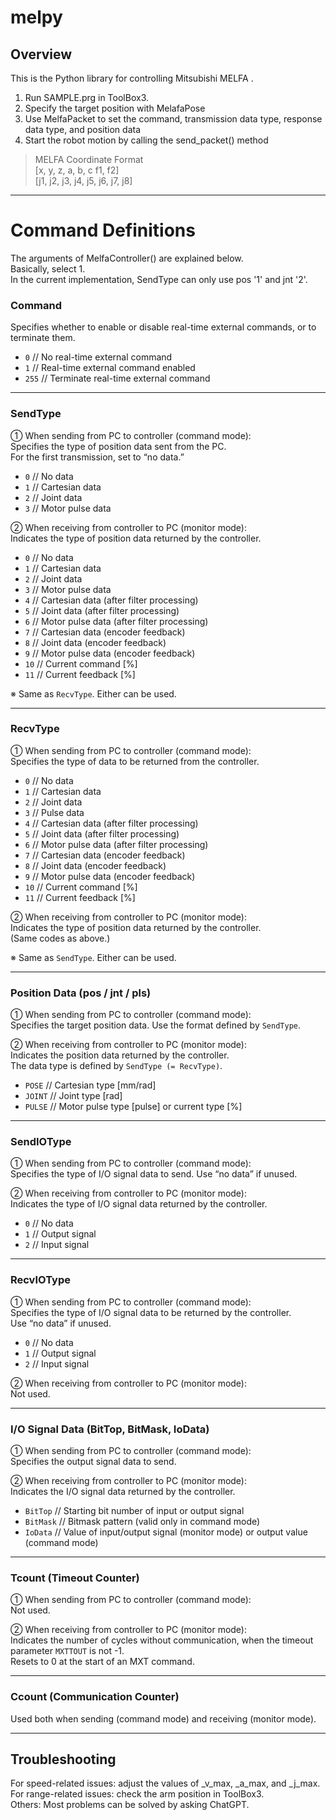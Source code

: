 # melpy

## Overview
This is the Python library for controlling Mitsubishi MELFA .

1. Run SAMPLE.prg in ToolBox3.
2. Specify the target position with MelafaPose 
3. Use MelfaPacket to set the command, transmission data type, response data type, and position data
4. Start the robot motion by calling the send_packet() method

> MELFA Coordinate Format <br>
> [x, y, z, a, b, c f1, f2] <br>
> [j1, j2, j3, j4, j5, j6, j7, j8]

---

# Command Definitions
The arguments of MelfaController() are explained below.<br>
Basically, select 1.<br>
In the current implementation, SendType can only use pos '1' and jnt '2'.

### Command

Specifies whether to enable or disable real-time external commands, or to terminate them.<br>

* `0` // No real-time external command<br>
* `1` // Real-time external command enabled<br>
* `255` // Terminate real-time external command

---

### SendType

① When sending from PC to controller (command mode):<br>
Specifies the type of position data sent from the PC.<br>
For the first transmission, set to “no data.”<br>

* `0` // No data<br>
* `1` // Cartesian data<br>
* `2` // Joint data<br>
* `3` // Motor pulse data<br>

② When receiving from controller to PC (monitor mode):<br>
Indicates the type of position data returned by the controller.<br>

* `0` // No data<br>
* `1` // Cartesian data<br>
* `2` // Joint data<br>
* `3` // Motor pulse data<br>
* `4` // Cartesian data (after filter processing)<br>
* `5` // Joint data (after filter processing)<br>
* `6` // Motor pulse data (after filter processing)<br>
* `7` // Cartesian data (encoder feedback)<br>
* `8` // Joint data (encoder feedback)<br>
* `9` // Motor pulse data (encoder feedback)<br>
* `10` // Current command \[%]<br>
* `11` // Current feedback \[%]<br>

※ Same as `RecvType`. Either can be used.

---

### RecvType

① When sending from PC to controller (command mode):<br>
Specifies the type of data to be returned from the controller.<br>

* `0` // No data<br>
* `1` // Cartesian data<br>
* `2` // Joint data<br>
* `3` // Pulse data<br>
* `4` // Cartesian data (after filter processing)<br>
* `5` // Joint data (after filter processing)<br>
* `6` // Motor pulse data (after filter processing)<br>
* `7` // Cartesian data (encoder feedback)<br>
* `8` // Joint data (encoder feedback)<br>
* `9` // Motor pulse data (encoder feedback)<br>
* `10` // Current command \[%]<br>
* `11` // Current feedback \[%]<br>

② When receiving from controller to PC (monitor mode):<br>
Indicates the type of position data returned by the controller.<br>
(Same codes as above.)<br>

※ Same as `SendType`. Either can be used.

---

### Position Data (pos / jnt / pls)

① When sending from PC to controller (command mode):<br>
Specifies the target position data. Use the format defined by `SendType`.<br>

② When receiving from controller to PC (monitor mode):<br>
Indicates the position data returned by the controller.<br>
The data type is defined by `SendType (= RecvType)`.<br>

* `POSE`  // Cartesian type \[mm/rad]<br>
* `JOINT` // Joint type \[rad]<br>
* `PULSE` // Motor pulse type \[pulse] or current type \[%]<br>

---

### SendIOType

① When sending from PC to controller (command mode):<br>
Specifies the type of I/O signal data to send. Use “no data” if unused.<br>

② When receiving from controller to PC (monitor mode):<br>
Indicates the type of I/O signal data returned by the controller.<br>

* `0` // No data<br>
* `1` // Output signal<br>
* `2` // Input signal<br>

---

### RecvIOType

① When sending from PC to controller (command mode):<br>
Specifies the type of I/O signal data to be returned by the controller.<br>
Use “no data” if unused.<br>

* `0` // No data<br>
* `1` // Output signal<br>
* `2` // Input signal<br>

② When receiving from controller to PC (monitor mode):<br>
Not used.<br>

---

### I/O Signal Data (BitTop, BitMask, IoData)

① When sending from PC to controller (command mode):<br>
Specifies the output signal data to send.<br>

② When receiving from controller to PC (monitor mode):<br>
Indicates the I/O signal data returned by the controller.<br>

* `BitTop`  // Starting bit number of input or output signal<br>
* `BitMask` // Bitmask pattern (valid only in command mode)<br>
* `IoData`  // Value of input/output signal (monitor mode) or output value (command mode)<br>

---

### Tcount (Timeout Counter)

① When sending from PC to controller (command mode):<br>
Not used.<br>

② When receiving from controller to PC (monitor mode):<br>
Indicates the number of cycles without communication, when the timeout parameter `MXTTOUT` is not -1.<br>
Resets to 0 at the start of an MXT command.<br>

---

### Ccount (Communication Counter)

Used both when sending (command mode) and receiving (monitor mode).<br>

---

## Troubleshooting
For speed-related issues: adjust the values of _v_max, _a_max, and _j_max.<br>
For range-related issues: check the arm position in ToolBox3.<br>
Others: Most problems can be solved by asking ChatGPT.
